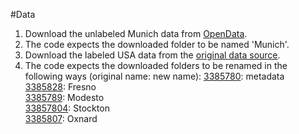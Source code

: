 #Data

1. Download the unlabeled Munich data from [OpenData](https://geodaten.bayern.de/opengeodata/OpenDataDetail.html?pn=dop40).
2. The code expects the downloaded folder to be named 'Munich'.
3. Download the labeled USA data from the [original data source](https://www.ncbi.nlm.nih.gov/pmc/articles/PMC5148580/).
4. The code expects the downloaded folders to be renamed in the following ways (original name: new name):
[3385780](https://figshare.com/articles/Distributed_Solar_Photovoltaic_Array_Location_and_Extent_Data_Set_for_Remote_Sensing_Object_Identification/3385780/2): metadata  
[3385828](https://figshare.com/articles/Fresno_Aerial_USGS_Imagery_from_the_Distributed_Solar_Photovoltaic_Array_Location_and_Extent_Data_Set/3385828): Fresno  
[3385789](https://figshare.com/articles/Modesto_Aerial_USGS_Imagery_from_the_Distributed_Solar_Photovoltaic_Array_Location_and_Extent_Data_Set/3385789): Modesto  
[33857804](https://figshare.com/articles/Stockton_Aerial_USGS_Imagery_from_the_Distributed_Solar_Photovoltaic_Array_Location_and_Extent_Data_Set/3385804): Stockton  
[3385807](https://figshare.com/articles/Oxnard_Aerial_USGS_Imagery_from_the_Distributed_Solar_Photovoltaic_Array_Location_and_Extent_Data_Set/3385807): Oxnard  
